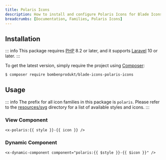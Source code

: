 ```yaml
---
title: Polaris Icons
description: How to install and configure Polaris Icons for Blade Icons.
breadcrumbs: [Documentation, Families, Polaris Icons]
---
```


## Installation

::: info
This package requires [PHP](https://www.php.net/) 8.2 or later, and it supports [Laravel](https://laravel.com/) 10 or later.
:::

To get the latest version, simply require the project using [Composer](https://getcomposer.org/):

```bash
$ composer require bombenprodukt/blade-icons-polaris-icons
```

## Usage

::: info
The prefix for all icon families in this package is `polaris`. Please refer to the [resources/svg](https://github.com/BombenProdukt/blade-icons-polaris-icons/tree/main/resources/svg) directory for a list of available styles and icons.
:::

### View Component

```blade
<x-polaris:{{ style }}-{{ icon }} />
```

### Dynamic Component

```blade
<x-dynamic-component component="polaris:{{ $style }}-{{ $icon }}" />
```
